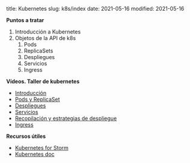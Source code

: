 title: Kubernetes
slug: k8s/index
date: 2021-05-16
modified: 2021-05-16

**Puntos a tratar**

1. Introducción a Kubernetes
1. Objetos de la API de k8s
   1. Pods
   1. ReplicaSets
   1. Despliegues
   1. Servicios
   1. Ingress

**Vídeos. Taller de kubernetes**

* [Introducción](https://www.youtube.com/watch?v=PjfusNkD808)
* [Pods y ReplicaSet](https://www.youtube.com/watch?v=mFq_ir19m74)
* [Despliegues](https://www.youtube.com/watch?v=UOmMULRULzE)
* [Servicios](https://www.youtube.com/watch?v=cioChSqCQDc)
* [Recopilación y estrategias de despliegue](https://www.youtube.com/watch?v=PE3o_Tgvfmg)
* [Ingress](https://www.youtube.com/watch?v=2Dv30eBvmkM)

**Recursos útiles**

* [Kubernetes for Storm](https://github.com/iesgn/kubernetes-storm)
* [Kubernetes doc](https://kubernetes.io/docs/home/)
